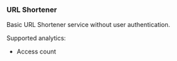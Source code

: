 ### URL Shortener

Basic URL Shortener service without user authentication.


Supported analytics:
- Access count
